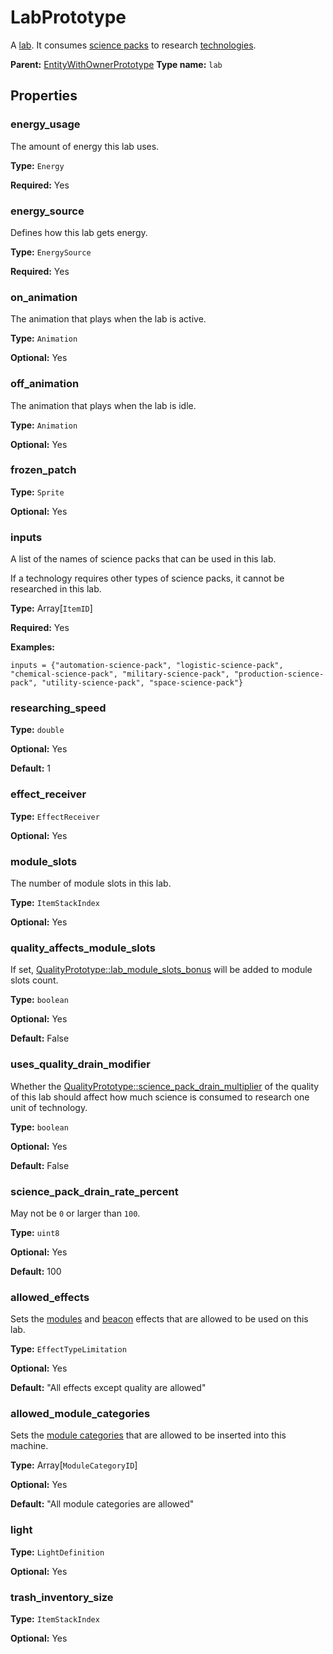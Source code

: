 # LabPrototype

A [lab](https://wiki.factorio.com/Lab). It consumes [science packs](prototype:ToolPrototype) to research [technologies](prototype:TechnologyPrototype).

**Parent:** [EntityWithOwnerPrototype](EntityWithOwnerPrototype.md)
**Type name:** `lab`

## Properties

### energy_usage

The amount of energy this lab uses.

**Type:** `Energy`

**Required:** Yes

### energy_source

Defines how this lab gets energy.

**Type:** `EnergySource`

**Required:** Yes

### on_animation

The animation that plays when the lab is active.

**Type:** `Animation`

**Optional:** Yes

### off_animation

The animation that plays when the lab is idle.

**Type:** `Animation`

**Optional:** Yes

### frozen_patch

**Type:** `Sprite`

**Optional:** Yes

### inputs

A list of the names of science packs that can be used in this lab.

If a technology requires other types of science packs, it cannot be researched in this lab.

**Type:** Array[`ItemID`]

**Required:** Yes

**Examples:**

```
inputs = {"automation-science-pack", "logistic-science-pack", "chemical-science-pack", "military-science-pack", "production-science-pack", "utility-science-pack", "space-science-pack"}
```

### researching_speed

**Type:** `double`

**Optional:** Yes

**Default:** 1

### effect_receiver

**Type:** `EffectReceiver`

**Optional:** Yes

### module_slots

The number of module slots in this lab.

**Type:** `ItemStackIndex`

**Optional:** Yes

### quality_affects_module_slots

If set, [QualityPrototype::lab_module_slots_bonus](prototype:QualityPrototype::lab_module_slots_bonus) will be added to module slots count.

**Type:** `boolean`

**Optional:** Yes

**Default:** False

### uses_quality_drain_modifier

Whether the [QualityPrototype::science_pack_drain_multiplier](prototype:QualityPrototype::science_pack_drain_multiplier) of the quality of this lab should affect how much science is consumed to research one unit of technology.

**Type:** `boolean`

**Optional:** Yes

**Default:** False

### science_pack_drain_rate_percent

May not be `0` or larger than `100`.

**Type:** `uint8`

**Optional:** Yes

**Default:** 100

### allowed_effects

Sets the [modules](prototype:ModulePrototype) and [beacon](prototype:BeaconPrototype) effects that are allowed to be used on this lab.

**Type:** `EffectTypeLimitation`

**Optional:** Yes

**Default:** "All effects except quality are allowed"

### allowed_module_categories

Sets the [module categories](prototype:ModuleCategory) that are allowed to be inserted into this machine.

**Type:** Array[`ModuleCategoryID`]

**Optional:** Yes

**Default:** "All module categories are allowed"

### light

**Type:** `LightDefinition`

**Optional:** Yes

### trash_inventory_size

**Type:** `ItemStackIndex`

**Optional:** Yes

